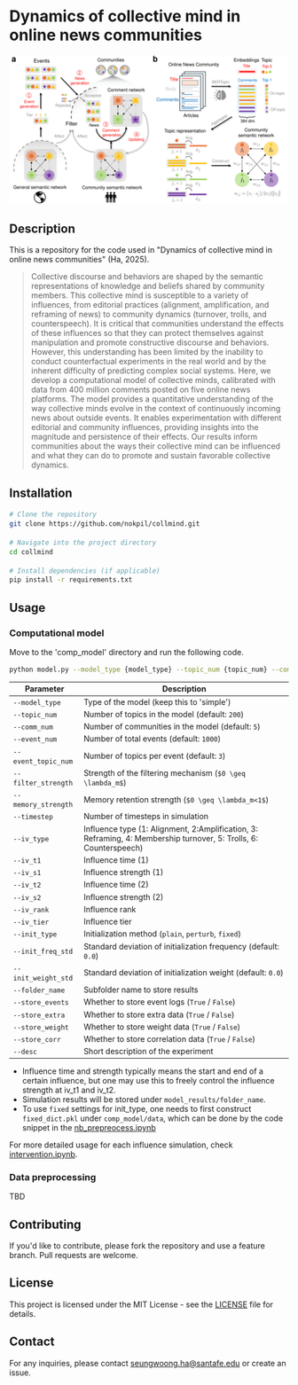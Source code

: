 # Dynamics of collective mind in online news communities

![Project Image](Fig1.png)

## Description
This is a repository for the code used in "Dynamics of collective mind in online news communities" (Ha, 2025).
> Collective discourse and behaviors are shaped by the semantic representations of knowledge and beliefs shared by community members. This collective mind is susceptible to a variety of influences, from editorial practices (alignment, amplification, and reframing of news) to community dynamics (turnover, trolls, and counterspeech). It is critical that communities understand the effects of these influences so that they can protect themselves against manipulation and promote constructive discourse and behaviors. However, this understanding has been limited by the inability to conduct counterfactual experiments in the real world and by the inherent difficulty of predicting complex social systems. Here, we develop a computational model of collective minds, calibrated with data from 400 million comments posted on five online news platforms. The model provides a quantitative understanding of the way collective minds evolve in the context of continuously incoming news about outside events. It enables experimentation with different editorial and community influences, providing insights into the magnitude and persistence of their effects. Our results inform communities about the ways their collective mind can be influenced and what they can do to promote and sustain favorable collective dynamics.

## Installation
```sh
# Clone the repository
git clone https://github.com/nokpil/collmind.git

# Navigate into the project directory
cd collmind

# Install dependencies (if applicable)
pip install -r requirements.txt
```

## Usage
### Computational model
Move to the 'comp_model' directory and run the following code.
```sh
python model.py --model_type {model_type} --topic_num {topic_num} --comm_num {comm_num} --event_num 1000 --event_topic_num 3 --filter_strength {filter_strength} --memory_strength {memory_strength} --timestep {timestep} --iv_rank {iv_rank} --init_type {init_type} --init_freq_std {init_freq_std} --folder {folder} --store_events {store_events} --store_extra {store_extra} --store_weight {store_weight} --store_corr {store_corr} --store_tmp {store_tmp} --desc {desc}
```
| Parameter            | Description                                      |
|----------------------|--------------------------------------------------|
| `--model_type`       | Type of the model (keep this to 'simple')         |
| `--topic_num`        | Number of topics in the model (default: `200`)                   |
| `--comm_num`         | Number of communities in the model (default: `5`)             |
| `--event_num`        | Number of total events (default: `1000`)        |
| `--event_topic_num`  | Number of topics per event (default: `3`)       |
| `--filter_strength`  | Strength of the filtering mechanism (`$0 \geq \lambda_m$`)             |
| `--memory_strength`  | Memory retention strength  (`$0 \geq \lambda_m<1$`)                     |
| `--timestep`         | Number of timesteps in simulation               |
| `--iv_type`          | Influence type (1: Alignment, 2:Amplification, 3: Reframing, 4: Membership turnover, 5: Trolls, 6: Counterspeech)|
| `--iv_t1`          | Influence time (1)                         |
| `--iv_s1`          | Influence strength (1)                          |
| `--iv_t2`          | Influence time (2)                          |
| `--iv_s2`          | Influence strength (2)                          |
| `--iv_rank`          | Influence rank                        |
| `--iv_tier`          | Influence tier                         |
| `--init_type`        | Initialization method (`plain`, `perturb`, `fixed`)                           |
| `--init_freq_std`    | Standard deviation of initialization frequency (default: `0.0`) |
| `--init_weight_std`        |Standard deviation of initialization weight (default: `0.0`)  |
| `--folder_name`           | Subfolder name to store results                     |
| `--store_events`     | Whether to store event logs (`True` / `False`)  |
| `--store_extra`      | Whether to store extra data (`True` / `False`)  |
| `--store_weight`     | Whether to store weight data (`True` / `False`) |
| `--store_corr`       | Whether to store correlation data (`True` / `False`) |
| `--desc`             | Short description of the experiment             |

* Influence time and strength typically means the start and end of a certain influence, but one may use this to freely control the influence strength at iv_t1 and iv_t2.
* Simulation results will be stored under `model_results/folder_name`.
* To use `fixed` settings for init_type, one needs to first construct `fixed_dict.pkl` under `comp_model/data`, which can be done by the code snippet in the [nb_prepreocess.ipynb](nb_preprocess.ipynb)

For more detailed usage for each influence simulation, check [intervention.ipynb](comp_model/intervention.ipynb).

### Data preprocessing
TBD

## Contributing
If you'd like to contribute, please fork the repository and use a feature branch. Pull requests are welcome.

## License
This project is licensed under the MIT License - see the [LICENSE](LICENSE.txt) file for details.

## Contact
For any inquiries, please contact seungwoong.ha@santafe.edu or create an issue.
